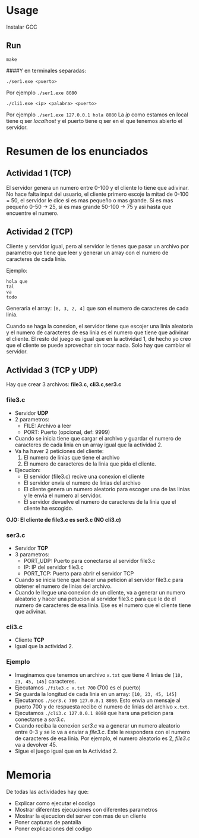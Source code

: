 # Usage
Instalar GCC

## Run
```
make
```

####Y en terminales separadas:
```
./ser1.exe <puerto>
```
Por ejemplo `./ser1.exe 8080` 

```
./cli1.exe <ip> <palabra> <puerto>
```
Por ejemplo `./ser1.exe 127.0.0.1 hola 8080`
La *ip* como estamos en local tiene q ser *localhost* y el puerto tiene q ser en el que tenemos abierto el servidor.


# Resumen de los enunciados

## Actividad 1 (TCP)
El servidor genera un numero entre 0-100 y el cliente lo tiene que adivinar. No hace falta input del usuario, el cliente primero escoje la mitad de 0-100 = 50, el servidor le dice si es mas pequeño o mas grande. Si es mas pequeño 0-50 -> 25, si es mas grande 50-100 -> 75 y asi hasta que encuentre el numero.

## Actividad 2 (TCP)
Cliente y servidor igual, pero al servidor le tienes que pasar un archivo por parametro que tiene que leer y generar un array con el numero de caracteres de cada linia.

Ejemplo:
```
hola que
tal
va
todo
```
Generaria el array: `[8, 3, 2, 4]` que son el numero de caracteres de cada linia.

Cuando se haga la conexion, el servidor tiene que escojer una linia aleatoria y el numero de caracteres de esa linia es el numero que tiene que adivinar el cliente. El resto del juego es igual que en la actividad 1, de hecho yo creo que el cliente se puede aprovechar sin tocar nada. Solo hay que cambiar el servidor.

## Actividad 3 (TCP y UDP)
Hay que crear 3 archivos: **file3.c**, **cli3.c**,**ser3.c**

### file3.c
- Servidor **UDP**
- 2 parametros:
  - FILE: Archivo a leer
  - PORT: Puerto (opcional, def: 9999)
- Cuando se inicia tiene que cargar el archivo y guardar el numero de caracteres de cada linia en un array igual que la actividad 2.
- Va ha haver 2 peticiones del cliente:
  1. El numero de linias que tiene el archivo
  2. El numero de caracteres de la linia que pida el cliente.
- Ejecucion:
  - El servidor (file3.c) recive una conexion el cliente
  - El servidor envia el numero de linias del archivo
  - El cliente genera un numero aleatorio para escoger una de las linias y le envia el numero al servidor.
  - El servidor devuelve el numero de caracteres de la linia que el cliente ha escogido.

**OJO: El cliente de file3.c es ser3.c (NO cli3.c)**

### ser3.c
- Servidor **TCP**
- 3 parametros:
  - PORT_UDP: Puerto para conectarse al servidor file3.c
  - IP: IP del servidor file3.c
  - PORT_TCP: Puerto para abrir el servidor TCP
- Cuando se inicia tiene que hacer una peticion al servidor file3.c para obtener el numero de linias del archivo.
- Cuando le llegue una conexion de un cliente, va a generar un numero aleatorio y hacer una petucion al servidor file3.c para que le de el numero de caracteres de esa linia. Ese es el numero que el cliente tiene que adivinar.


### cli3.c
- Cliente **TCP**
- Igual que la actividad 2.

### Ejemplo
- Imaginamos que tenemos un archivo `x.txt` que tiene 4 linias de `[10, 23, 45, 145]` caracteres.
- Ejecutamos `./file3.c x.txt 700` (700 es el puerto)
- Se guarda la longitud de cada linia en un array: `[10, 23, 45, 145]`
- Ejecutamos `./ser3.c 700 127.0.0.1 8080`. Esto envia un mensaje al puerto 700 y de respuesta recibe el numero de linias del archivo `x.txt`.
- Ejecutamos `./cli3.c 127.0.0.1 8080` que hara una peticion para conectarse a *ser3.c*.
- Cuando reciba la conexion *ser3.c* va a generar un numero aleatorio entre 0-3 y se lo va a enviar a *file3.c*. Este le respondera con el numero de caracteres de esa linia. Por ejemplo, el numero aleatorio es 2, *file3.c* va a devolver 45.
- Sigue el juego igual que en la Actividad 2.


# Memoria
De todas las actividades hay que:
- Explicar como ejecutar el codigo
- Mostrar diferentes ejecuciones con diferentes parametros
- Mostrar la ejecucion del server con mas de un cliente
- Poner capturas de pantalla
- Poner explicaciones del codigo